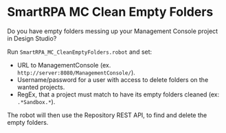 # SmartRPA MC Clean Empty Folders #

Do you have empty folders messing up your Management Console project in Design Studio?

Run `SmartRPA_MC_CleanEmptyFolders.robot` and set:

 * URL to ManagementConsole (ex. `http://server:8080/ManagementConsole/`).
 * Username/password for a user with access to delete folders on the wanted projects.
 * RegEx, that a project must match to have its empty folders cleaned (ex: `.*Sandbox.*`).
 
The robot will then use the Repository REST API, to find and delete the empty folders.
